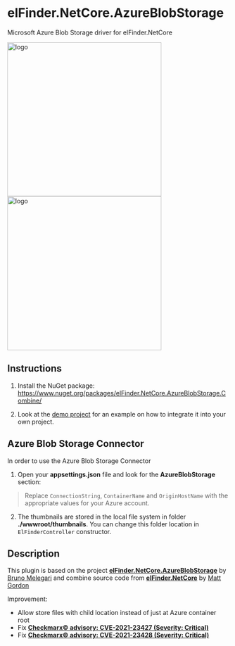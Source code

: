 # elFinder.NetCore.AzureBlobStorage
Microsoft Azure Blob Storage driver for elFinder.NetCore

<img src="https://github.com/mimosun/elFinder.NetCore.AzureBlobStorage/blob/main/_misc/logo.png" alt="logo" width="350" />
<img src="https://github.com/mimosun/elFinder.NetCore.AzureBlobStorage/blob/main/_misc/azureblobstorage.png" alt="logo" width="350" />

## Instructions

1. Install the NuGet package: https://www.nuget.org/packages/elFinder.NetCore.AzureBlobStorage.Combine/

2. Look at the [demo project](https://github.com/mimosun/elFinder.NetCore.AzureBlobStorage/tree/main/src/elFinder.NetCore.AzureBlobStorage.Web) for an example on how to integrate it into your own project.

## Azure Blob Storage Connector

In order to use the Azure Blob Storage Connector

1. Open your **appsettings.json** file and look for the **AzureBlobStorage** section:

> Replace `ConnectionString`, `ContainerName` and `OriginHostName` with the appropriate values for your Azure account.

2. The thumbnails are stored in the local file system in folder **./wwwroot/thumbnails**. You can change this folder location in `ElFinderController` constructor.

## Description

This plugin is based on the project [**elFinder.NetCore.AzureBlobStorage**](https://github.com/brunomel/elFinder.NetCore.AzureBlobStorage) by [Bruno Melegari](https://github.com/brunomel) and combine source code from [**elFinder.NetCore**](https://github.com/gordon-matt/elFinder.NetCore) by [Matt Gordon](https://github.com/gordon-matt)

Improvement:
* Allow store files with child location instead of just at Azure container root
* Fix [**Checkmarx© advisory: CVE-2021-23427 (Severity: Critical)**](https://devhub.checkmarx.com/cve-details/CVE-2021-23427)
* Fix [**Checkmarx© advisory: CVE-2021-23428 (Severity: Critical)**](https://devhub.checkmarx.com/cve-details/CVE-2021-23428)

